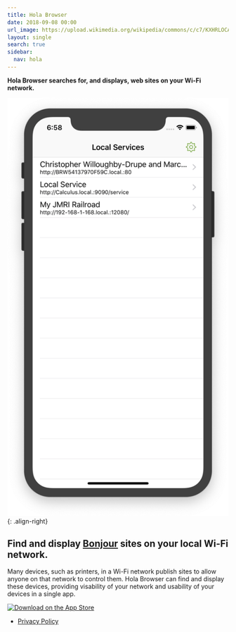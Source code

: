 ```yaml
---
title: Hola Browser
date: 2018-09-08 00:00
url_image: https://upload.wikimedia.org/wikipedia/commons/c/c7/KXHRLOCAL1.jpg
layout: single
search: true
sidebar:
  nav: hola
---
```


__Hola Browser searches for, and displays, web sites on your Wi-Fi network.__

![screen-shot](/hola/screenshot1.png){: .align-right}

## Find and display [Bonjour](https://en.wikipedia.org/wiki/Bonjour_(software)) sites on your local Wi-Fi network.

Many devices, such as printers, in a Wi-Fi network publish sites to allow anyone on that network to control them. Hola Browser can find and display these devices, providing visability of your network and usability of your devices in a single app.

[![Download on the App Store](//linkmaker.itunes.apple.com/assets/shared/badges/en-us/appstore-lrg.svg)](https://itunes.apple.com/us/app/hola-browser/id1286639027?ls=1&mt=8)

- [Privacy Policy](/hola/privacy)
